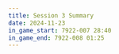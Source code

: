 ```yaml
---
title: Session 3 Summary
date: 2024-11-23
in_game_start: 7922-007 28:40
in_game_end: 7922-008 01:25
---
```

